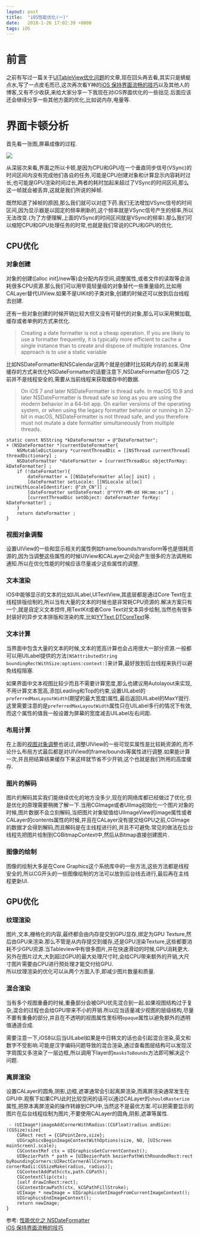 ```yaml
---
layout: post
title:  "iOS性能优化(一)"
date:   2018-1-26 17:02:39 +0800
tags: iOS
---
```


# 前言
之前有写过一篇关于[UITableView优化问题](https://heisenbean.me/2017/08/Optimize-Of-UITableView/)的文章,现在回头再去看,其实只是蜻蜓点水,写了一点皮毛而已,这次再次看Y神的[iOS 保持界面流畅的技巧](https://blog.ibireme.com/2015/11/12/smooth_user_interfaces_for_ios/)以及其他人的博客,又有不少收获,来给大家分享一下我现在对iOS界面优化的一些拙见.后面应该还会继续分享一些其他方面的优化,比如说内存,电量等.
# 界面卡顿分析
首先看一张图,屏幕成像的过程.  

![](http://oclnty4pg.bkt.clouddn.com/FlJi1AFme0tZZMxPiXLoU2z4YE5m)

从深层次来看,界面之所以卡顿,是因为CPU和GPU在一个垂直同步信号(VSync)的时间区间内没有完成他们各自的任务,可能是CPU创建对象和计算显示内容耗时过长,也可能是GPU渲染时间过长,两者的耗时加起来超过了VSync的时间区间,那么这一帧就会被丢弃,这就是我们所说的掉帧.

既然知道了掉帧的原因,那么我们就可以对症下药.我们无法增加VSync信号的时间区间,因为显示器是以固定的频率刷新的,这个频率就是VSync信号产生的频率,所以无法改变.(为了方便理解,上面的VSync的时间区间就是VSync的频率).那么我们可以缩短CPU和GPU处理任务的时常,也就是我们常说的CPU和GPU的优化.

## CPU优化
### 对象创建
对象的创建([alloc init]/new等)会分配内存空间,调整属性,或者文件的读取等会消耗很多CPU资源.那么我们可以用毕竟轻量级的对象替代一些重量级的,比如用CALayer替代UIView.如果不是UIKit的子类对象,创建的时候还可以放到后台线程去创建.  

还有一些对象创建的时候开销比较大但又没有可替代的对象,那么可以采用懒加载,缓存或者单例的方式来优化.   

> Creating a date formatter is not a cheap operation. If you are likely to use a formatter frequently, it is typically more efficient to cache a single instance than to create and dispose of multiple instances. One approach is to use a static variable
     



比如NSDateFormatter和NSCalendar这两个就是创建时比较耗内存的.如果采用缓存的方式来优化NSDateFormatter的话要注意下,NSDateFormatter在iOS 7之前并不是线程安全的,需要从当前线程来获取缓存中的数据.

>On iOS 7 and later NSDateFormatter is thread safe.
In macOS 10.9 and later NSDateFormatter is thread safe so long as you are using the modern behavior in a 64-bit app.
On earlier versions of the operating system, or when using the legacy formatter behavior or running in 32-bit in macOS, NSDateFormatter is not thread safe, and you therefore must not mutate a date formatter simultaneously from multiple threads.

    static const NSString *kDateFormatter = @"DateFormatter";
    + (NSDateFormatter *)currentDateFormatter{
        NSMutableDictionary *currentThreadDic = [[NSThread currentThread] threadDictionary] ;
        NSDateFormatter *dateFormatter = [currentThreadDic objectForKey: kDateFormatter] ;
        if (!dateFormatter){
            dateFormatter = [[NSDateFormatter alloc] init] ;
            [dateFormatter setLocale: [[NSLocale alloc] initWithLocaleIdentifier: @"zh_CN"]] ;
            [dateFormatter setDateFormat: @"YYYY-MM-dd HH:mm:ss"] ;
            [currentThreadDic setObject: dateFormatter forKey: kDateFormatter] ;
        }
        return dateFormatter ;
    }

### <span id = "jump">视图对象调整</span>
设置UIView的一些和显示相关的属性例如frame/bounds/transform等也是很耗资源的,因为当调整这些属性的时候UIView和CALayer之间会产生很多的方法调用和通知.所以在优化性能的时候应该尽量减少这些属性的调整.


### 文本渲染
iOS中能够显示的文本的比如UILabel,UITextView,其底层都是通过Core Text在主线程排版绘制的,所以当有大量的文本的时候也是非常耗CPU资源的.解决方案只有一个,就是自定义文本控件,用TextKit或者Core Text对文本异步绘制,当然也有很多封装好的异步文本排版和渲染的库,比如[YYText](https://github.com/ibireme/YYText),[DTCoreText](https://github.com/Cocoanetics/DTCoreText)等.

### 文本计算
当界面中包含大量的文本的时候,文本的宽高计算也会占用很大一部分资源.一般都可以用UILabel提供的方法`[NSAttributedString boundingRectWithSize:options:context:]`来计算,最好放到后台线程来执行以避免线程阻塞.  

如果界面中文本视图比较少而且不需要计算宽度,那么也建议用Autolayout来实现,不用计算文本宽高,添加Leading和Top的约束,设置UILabel的`preferredMaxLayoutWidth`(期望的最大宽度)属性,最后返回UILabel的MaxY就行.这里需要注意的是`preferredMaxLayoutWidth`属性只在UILabel多行的情况下有效,而这个属性的值我一般设置为屏幕的宽度减去UILabel左右间距.

### 布局计算
在上面的[视图对象调整](#jump)也说过,调整UIView的一些可现实属性是比较耗资源的,而不论什么布局方式最后都是对UIView的frame/bounds等属性进行调整.如果能计算一次,并且把结算结果缓存下来这样就节省不少开销,这个也就是我们所用的高度缓存.

### 图片的解码
图片的解码其实我们能继续优化的地方没多少,现在的网络库都已经做过了优化.但是优化的原理需要稍微了解一下.当用CGImage或者UIImag初始化一个图片对象的时候,图片数据不会立刻解码,当把图片对象赋值给UIImageView的image属性或者CALayer的contents属性的时候,并且在CALayer没有提交给GPU之前,CGImage的数据才会得到解码,而且解码是在主线程进行的,并且不可避免.常见的做法在后台线程先把图片绘制到CGBitmapContext中,然后从Bitmap直接创建图片.

### 图像的绘制
图像的绘制大多是在Core Graphics这个系统库中的一些方法,这些方法都是线程安全的,所以CG开头的一些图像绘制的方法可以放到后台线去进行,最后再在主线程更新UI.


## GPU优化

### 纹理渲染
图片,文本,栅格化的内容,最终都会由内存提交到GPU显存,绑定为GPU Texture,然后由GPU来渲染.那么不管是从内存提交到缓存,还是GPU渲染Texture,这些都要消耗不少GPU资源.当Tableview中有很多图片,并在快速滑动的时候,GPU消耗更大.另外在图片过大,大到超过GPU的最大处理尺寸时,会给CPU带来额外的开销,大尺寸图片需要由CPU进行预处理才能交付给GPU.  
所以纹理渲染的优化可以从两个方面入手,即减少图片数量和质量.

### 混合渲染
当有多个视图重叠的时候,重叠部分会被GPU优先混合到一起.如果视图结构过于复杂,混合的过程也会给GPU带来不小的开销.所以应当适量减少视图的层级结构,尽量不要有重叠的部分,并且在不透明的视图属性里标明`opaque`属性以避免额外的透明值通道合成.

需要注意一下,iOS8以后当UILabel如果是中日韩文的话也会引起混合渲染,英文和数字不受影响.可能是汉字编码问题导致的混合渲染,通过查看图层结构可以发现汉字周围又多渲染了一层边框,所以调用下layer的`masksToBounds`方法即可解决这个问题.

### 离屏渲染
设置CALayer的圆角,阴影,边框,遮罩通常会引起离屏渲染,而离屏渲染通常发生在GPU中.观察下如果CPU此时比较空闲的话可以通过CALayer的`shouldRasterize`属性,把原本离屏渲染的操作转嫁到CPU中,当然这不是最优方案.可以把需要显示的图片在后台线程绘制为图片,不要使用CALayer的圆角,阴影,遮罩等属性.


     - (UIImage*)imageAddCornerWithRadius:(CGFloat)radius andSize:(CGSize)size{
        CGRect rect = {CGPointZero,size};
        UIGraphicsBeginImageContextWithOptions(size, NO, [UIScreen mainScreen].scale);
        CGContextRef ctx = UIGraphicsGetCurrentContext();
        UIBezierPath * path = [UIBezierPath bezierPathWithRoundedRect:rect byRoundingCorners:UIRectCornerAllCorners cornerRadii:CGSizeMake(radius, radius)];
        CGContextAddPath(ctx,path.CGPath);
        CGContextClip(ctx);
        [self drawInRect:rect];
        CGContextDrawPath(ctx, kCGPathFillStroke);
        UIImage * newImage = UIGraphicsGetImageFromCurrentImageContext();
        UIGraphicsEndImageContext();
        return newImage;
    }

参考:
[性能优化之 NSDateFormatter](https://www.jianshu.com/p/82c1104aea6c)  
[iOS 保持界面流畅的技巧](https://blog.ibireme.com/2015/11/12/smooth_user_interfaces_for_ios/)

